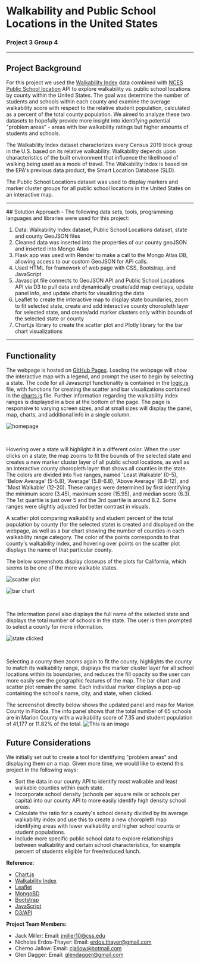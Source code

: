 # Walkability and Public School Locations in the United States

### Project 3 Group 4

<hr>

## Project Background

For this project we used the [Walkability Index](https://catalog.data.gov/dataset/walkability-index) data combined with [NCES Public School location](https://data-nces.opendata.arcgis.com/datasets/nces::public-school-locations-current-1/about) API to explore walkability vs. public school locations by county within the United States.  The goal was determine the number of students and schools within each county and examine the average walkability score with respect to the relative student population, calculated as a percent of the total county population. We aimed to analyze these two datasets to hopefully provide more insight into identifying potential "problem areas" - areas with low walkability ratings but higher amounts of students and schools.

The Walkability Index dataset characterizes every Census 2019 block group in the U.S. based on its relative walkability. Walkability depends upon characteristics of the built environment that influence the likelihood of walking being used as a mode of travel. The Walkability Index is based on the EPA's previous data product, the Smart Location Database (SLD).

The Public School Locations dataset was used to display markers and marker cluster groups for all public school locations in the United States on an interactive map.

<hr>
## Solution Approach
- The following data sets, tools, programming languages and libraries were used for this project: 

1. Data: Walkability Index dataset, Public School Locations dataset, state and county GeoJSON files
2. Cleaned data was inserted into the properties of our county geoJSON and inserted into Mongo Atlas
3. Flask app was used with Render to make a call to the Mongo Atlas DB, allowing access to our custom GeoJSON for API calls.
4. Used HTML for framework of web page with CSS, Bootstrap, and JavaScript
5. Javascipt file connects to GeoJSON API and Public School Locations API via D3 to pull data and dynamically create/add map overlays, update panel info, and update charts for visualizing the data
6. Leaflet to create the interactive map to display state boundaries, zoom to fit selected state, create and add interactive county choropleth layer for selected state, and create/add marker clusters only within bounds of the selected state or county
7. Chart.js library to create the scatter plot and Plotly library for the bar chart visualizations

<hr>

## Functionality

The webpage is hosted on [GitHub Pages](https://t1me2.github.io/Project3_Group4/).
Loading the webpage will show the interactive map with a legend, and prompt the user to begin by selecting a state. The code for all Javascript functionality is contained in the [logic.js](./static/js/logic.js) file, with functions for creating the scatter and bar visualizations contained in the [charts.js](./static/js/logic.js) file. Further information regarding the walkability index ranges is displayed in a box at the bottom of the page. The page is responsive to varying screen sizes, and at small sizes will display the panel, map, charts, and additional info in a single column.

![homepage](images/homepage.png)

<br>

Hovering over a state will highlight it in a different color. When the user clicks on a state, the map zooms to fit the bounds of the selected state and creates a new marker cluster layer of all public school locations, as well as an interactive county choropleth layer that shows all counties in the state. The colors are divided into five ranges, named 'Least Walkable' (0-5), 'Below Average' (5-5.8), 'Average' (5.8-6.8), 'Above Average' (6.8-12), and 'Most Walkable' (12-20). These ranges were determined by first identifying the minimum score (3.45), maximum score (15.95), and median score (6.3). The 1st quartile is just over 5 and the 3rd quartile is around 8.2. Some ranges were slightly adjusted for better contrast in visuals.

A scatter plot comparing walkability and student percent of the total population by county (for the selected state) is created and displayed on the webpage, as well as a bar chart showing the number of counties in each walkability range category. The color of the points corresponds to that county's walkability index, and hovering over points on the scatter plot displays the name of that particular county.

The below screenshots display closeups of the plots for California, which seems to be one of the more walkable states.

![scatter plot](images/scatter.png)


![bar chart](images/barchart.png)

<br>

The information panel also displays the full name of the selected state and displays the total number of schools in the state. The user is then prompted to select a county for more information.

![state clicked](images/state-selected.png)

<br>

Selecting a county then zooms again to fit the county, highlights the county to match its walkability range, displays the marker cluster layer for all school locations within its boundaries, and reduces the fill opacity so the user can more easily see the geographic features of the map. The bar chart and scatter plot remain the same. Each individual marker displays a pop-up containing the school's name, city, and state, when clicked.

The screenshot directly below shows the updated panel and map for Marion County in Florida. The info panel shows that the total number of 65 schools are in Marion County with a walkability score of 7.35 and student population of 41,177 or 11.82% of the total.
![This is an image](images/marion-county-walkability.png)


## Future Considerations

We initially set out to create a tool for identifying "problem areas" and displaying them on a map. Given more time, we would like to extend this project in the following ways:
- Sort the data in our county API to identify most walkable and least walkable counties within each state.
- Incorporate school density (schools per square mile or schools per capita) into our county API to more easily identify high density school areas.
- Calculate the ratio for a county's school density divided by its average walkability index and use this to create a new choropleth map identifying areas with lower walkability and higher school counts or student populations.
- Include more specific public school data to explore relationships between walkability and certain school characteristics, for example percent of students eligible for free/reduced lunch.


**Reference:**
- [Chart.js](https://www.chartjs.org/)
- [Walkability Index](https://catalog.data.gov/dataset/walkability-index)
- [Leaflet](https://leafletjs.com/examples/choropleth/)
- [MongoBD](https://www.mongodb.com/)
- [Bootstrap](https://getbootstrap.com/)
- [JavaScript](https://htmlcheatsheet.com/js/)
- [D3/API](https://d3js.org/)

**Project Team Members:** 
* Jack Miller: Email: jmiller10@css.edu
* Nicholas Erdos-Thayer: Email: erdos.thayer@gmail.com
* Cherno Jallow: Email: cjallow@hotmail.com
* Glen Dagger: Email: glendagger@gmail.com